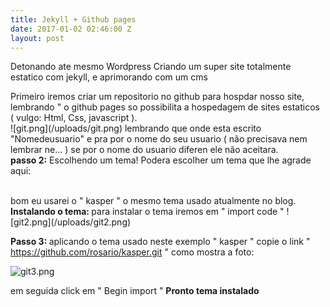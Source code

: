 ```yaml
---
title: Jekyll + Github pages
date: 2017-01-02 02:46:00 Z
layout: post
---
```


Detonando ate mesmo Wordpress
Criando um super site totalmente estatico com jekyll, e aprimorando com um cms 
<br>
<p>Primeiro iremos criar um repositorio no github para hospdar nosso site, lembrando " o github pages so possibilita a hospedagem de sites estaticos ( vulgo: Html, Css, javascript ).
<br>
![git.png](/uploads/git.png)
lembrando que onde esta escrito "Nomedeusuario" e pra por o nome do seu usuario ( não precisava nem lembrar ne... )
se por o nome do usuario diferen ele não aceitara.
<br>
<b>passo 2:</b> Escolhendo um tema!
Podera escolher um tema que lhe agrade aqui:

[](http://jekyll.tips/templates/)

<br>
bom eu usarei o " kasper " o mesmo tema usado atualmente no blog.
<b>Instalando o tema: </b>
para instalar o tema iremos em " import code "
![git2.png](/uploads/git2.png)

<b>Passo 3: </b>
aplicando o tema usado neste exemplo " kasper "
copie o link " https://github.com/rosario/kasper.git "
como mostra a foto:

![git3.png](/uploads/git3.png)

em seguida click em " Begin import "
<b>Pronto tema instalado </b>




